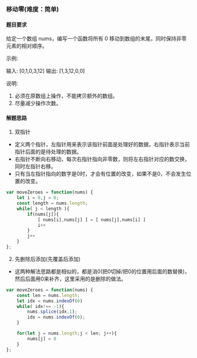 ### 移动零(难度：简单)

#### 题目要求

给定一个数组 nums，编写一个函数将所有 0 移动到数组的末尾，同时保持非零元素的相对顺序。

示例:

输入: [0,1,0,3,12]
输出: [1,3,12,0,0]

说明:
1. 必须在原数组上操作，不能拷贝额外的数组。
2. 尽量减少操作次数。


#### 解题思路
1. 双指针
- 定义两个指针，左指针用来表示该指针前面是处理好的数据，右指针表示当前指针后面的是待处理的数据。
- 右指针不断向右移动，每次右指针指向非零数，则将左右指针对应的数交换，同时左指针右移。
- 只有当左指针指向的数字是0时，才会有位置的改变，如果不是0，不会发生位置的改变。
```JavaScript
var moveZeroes = function(nums) {
    let i = 0,j = 0;
    const length = nums.length;
    while( j < length ){
        if(nums[j]){
            [ nums[i],nums[j] ] = [ nums[j],nums[i] ]
            i++
        }
        j++
    }
};
```

2. 先删除后添加(先覆盖后添加)
- 这两种解法思路都是相似的，都是消0(把0切掉/把0的位置用后面的数替换)，然后后面用0来补齐，这里采用的是删除的做法。
```JavaScript
var moveZeroes = function(nums) {
    const len = nums.length;
    let idx = nums.indexOf(0)
    while( idx!== -1){
        nums.splice(idx,1);
        idx = nums.indexOf(0);
    }

    for(let j = nums.length;j < len; j++){
        nums[j] = 0
    }
};
```